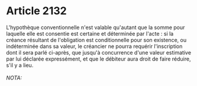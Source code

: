 # Article 2132

L'hypothèque conventionnelle n'est valable qu'autant que la somme pour laquelle elle est consentie est certaine et déterminée par l'acte : si la créance résultant de l'obligation est conditionnelle pour son existence, ou indéterminée dans sa valeur, le créancier ne pourra requérir l'inscription dont il sera parlé ci-après, que jusqu'à concurrence d'une valeur estimative par lui déclarée expressément, et que le débiteur aura droit de faire réduire, s'il y a lieu.<br/><br/><i>NOTA:</i>